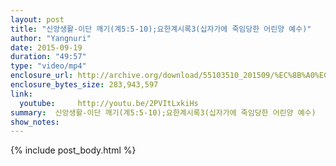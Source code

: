 ```yaml
---
layout: post
title: "신앙생활-이단 깨기(계5:5-10);요한계시록3(십자가에 죽임당한 어린양 예수)"
author: "Yangnuri"
date: 2015-09-19
duration: "49:57"
type: "video/mp4"
enclosure_url: http://archive.org/download/55103510_201509/%EC%8B%A0%EC%95%99%EC%83%9D%ED%99%9C-%EC%9D%B4%EB%8B%A8%20%EA%B9%A8%EA%B8%B0(%EA%B3%845;5-10);%EC%9A%94%ED%95%9C%EA%B3%84%EC%8B%9C%EB%A1%9D3(%EC%8B%AD%EC%9E%90%EA%B0%80%EC%97%90%20%EC%A3%BD%EC%9E%84%EB%8B%B9%ED%95%9C%20%EC%96%B4%EB%A6%B0%EC%96%91%20%EC%98%88%EC%88%98).mp4
enclosure_bytes_size: 283,943,597        
link:
  youtube:     http://youtu.be/2PVItLxkiHs
summary:  신앙생활-이단 깨기(계5:5-10);요한계시록3(십자가에 죽임당한 어린양 예수)
show_notes:
---
```

{% include post_body.html %}
